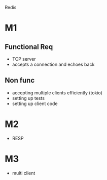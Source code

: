 Redis

# M1
## Functional Req
- TCP server
- accepts a connection and echoes back

## Non func
- accepting multiple clients efficiently (tokio)
- setting up tests
- setting up client code

# M2
- RESP

# M3
- multi client 
